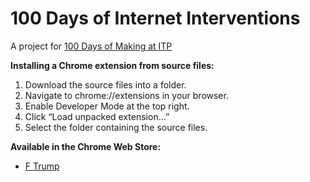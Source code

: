 # 100 Days of Internet Interventions

A project for [100 Days of Making at ITP](https://100daysitp2017.tumblr.com/)


__Installing a Chrome extension from source files:__

1. Download the source files into a folder.
2. Navigate to chrome://extensions in your browser.
3. Enable Developer Mode at the top right.
4. Click “Load unpacked extension…”
5. Select the folder containing the source files.


__Available in the Chrome Web Store:__

* [F Trump](https://chrome.google.com/webstore/detail/f-trump/icjfmidpjblnpkpjljcgcijhjehdepcm)
